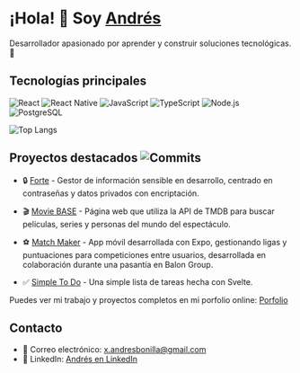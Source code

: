 # ¡Hola! 👋 Soy [Andrés](https://github.com/andres-bonilla)

Desarrollador apasionado por aprender y construir soluciones tecnológicas. 🚀


## Tecnologías principales
![React](https://img.shields.io/badge/React-61DAFB?style=for-the-badge&logo=react&logoColor=white)
![React Native](https://img.shields.io/badge/React%20Native-61DAFB?style=plastic&logo=react&logoColor=white)
![JavaScript](https://img.shields.io/badge/JavaScript-F7DF1E?style=flat-square&logo=javascript&logoColor=black)
![TypeScript](https://img.shields.io/badge/TypeScript-3178C6?style=flat-square&logo=typescript&logoColor=white)
![Node.js](https://img.shields.io/badge/Node.js-339933?style=flat-square&logo=nodedotjs&logoColor=white)
![PostgreSQL](https://img.shields.io/badge/PostgreSQL-4169E1?style=flat-square&logo=postgresql&logoColor=white)

![Top Langs](https://github-readme-stats.vercel.app/api/top-langs/?username=andres-bonilla&layout=compact&theme=light)


## Proyectos destacados ![Commits](https://img.shields.io/badge/Commits-160-blue?style=flat-square)
- 🔒 [Forte](https://github.com/andres-bonilla/forte) - Gestor de información sensible en desarrollo, centrado en contraseñas y datos privados con encriptación.

- 🎬 [Movie BASE](https://github.com/andres-bonilla/movie-base) - Página web que utiliza la API de TMDB para buscar películas, series y personas del mundo del espectáculo.

- ⚽ [Match Maker](https://github.com/andres-bonilla/match-maker) - App móvil desarrollada con Expo, gestionando ligas y puntuaciones para competiciones entre usuarios, desarrollada en colaboración durante una pasantía en Balon Group.

- ✅ [Simple To Do](https://github.com/andres-bonilla/simple-to-do) - Una simple lista de tareas hecha con Svelte.


Puedes ver mi trabajo y proyectos completos en mi porfolio online: [Porfolio](https://andres-bonilla.vercel.app)


## Contacto
- 📧 Correo electrónico: [x.andresbonilla@gmail.com](mailto:x.andresbonilla@gmail.com)
- 🔗 LinkedIn: [Andrés en LinkedIn](https://www.linkedin.com/in/andresbonilla-dev)
